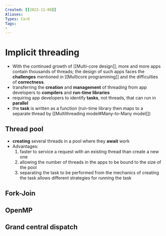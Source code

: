 ```yaml
---
Created: [[2022-11-08]]
Aliases: 
Types: Card
Tags: 
- 
---
```

# Implicit threading
- With the continued growth of [[Multi-core design]], more and more apps contain thousands of threads; the design of such apps faces the **challenges** mentioned in [[Multicore programming]] and the difficulties of **correctness**.
- transferring the **creation** and **management** of threading from app developers to **compilers** and **run-time libraries**
- requiring app developers to identify **tasks**, not threads, that can run in **parallel**
- the **task** is written as a function (run-time library then maps to a separate thread by [[Multithreading model#Many-to-Many model]])
## Thread pool
- **creating** several threads in a pool where they **await** work
- Advantages:
	1. faster to service a request with an existing thread than create a new one
	2. allowing the number of threads in the apps to be bound to the size of the pool
	3. separating the task to be performed from the mechanics of creating the task allows different strategies for running the task
## Fork-Join

## OpenMP

## Grand central dispatch
